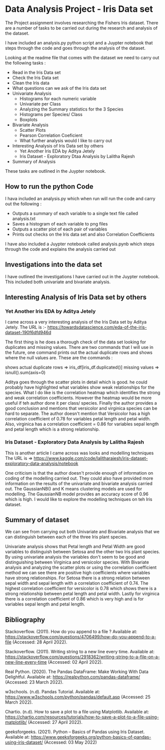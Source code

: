 # Data Analysis Project - Iris Data set

The Project assignment involves researching the Fishers Iris dataset. 
There are a number of tasks to be carried out during the research and analysis of the dataset. 

I have included an analysis.py python script and a Juypter notebook that steps through the code and goes through the analysis of the dataset.

Looking at the readme file that comes with the dataset we need to carry out the following tasks :

* Read in the Iris Data set
* Check the Iris Data set
* Clean the Iris data
* What questions can we ask of the Iris data set
* Univariate Analysis
  * Histograms for each numeric variable
  * Univariate per Class
  * Analyzing the Summary statistics for the 3 Species
  * Histograms per Species/ Class
  * Boxplots
* Bivariate Analysis
  * Scatter Plots
  * Pearson Correlation Coeficient 
  * What further analysis would I like to carry out
* Interesting Analysis of Iris Data set by others
  * Yet Another Iris EDA by Aditya Jetely
  * Iris Dataset - Exploratory Dtaa Analysis by Lalitha Rajesh
* Summary of Analysis

These tasks are outlined in the Juypter notebook.

## How to run the python Code
I hava included an analysis.py which when run will run the code and carry out the following :

* Outputs a summary of each variable to a single text file called analysis.txt
* Saves a histogram of each variable to png files
* Outputs a scatter plot of each pair of variables
* Prints out checks on the Iris data set and also Correlation Coefficients

I have also included a Juypter notebook called analysis.pynb which steps through the code and explains the analysis carried out

## Investigations into the data set 
I have outlined the investigations I have carried out in the Juypter notebook.
This included both univariate and bivariate analysis.

## Interesting Analysis of Iris Data set by others

### Yet Another Iris EDA by Aditya Jetely
I came across a very interesting analysis of the Iris Data set by Aditya Jetely.
The URL is :- https://towardsdatascience.com/eda-of-the-iris-dataset-190f6dfd946d

The first thing is he does a thorough check of the data set looking for duplicates and missing values.
There are two commands that I will use in the future, one command prints out the actual duplicate rows and 
shows where the null values are. These are the commands :

shows actual duplicate rows => iris_df[iris_df.duplicated()]
missing values => isnull().sum(axis=0)

Aditya goes through the scatter plots in detail which is good. he could probably have highlighted what variables 
show weak relationships for the species. What I do like is the correlation heatmap which identifies the strong and
weak correlation coefficients. However the heatmap would be more useful if teh author done it per class/ species.
Finally the author provides a good conclusion and mentions that versicolor and virginica species can be hard to separate.
The author doesn't mention that Versicolor has a high correlation coefficient of 0.78 for variables petal length and petal width.
Also, virginica has a correlation coefficient = 0.86 for variables sepal length and petal length which is a strong relationship.

### Iris Dataset - Exploratory Data Analysis by Lalitha Rajesh
This is another article I came across was looks and modelling techniques
The URL is => https://www.kaggle.com/code/lalitharajesh/iris-dataset-exploratory-data-analysis/notebook

One criticism is that the author doesn't provide enough of information on coding of the modelling carried out.
They could also have provided more information on the results of the univariate and bivariate analysis carried out.
The GaussianNB() and K means clustering models are used for modelling. The GaussianNB model provides an accuracy score of 0.96
which is high. I would like to explore the modelling techniques on teh Iris dataset. 



## Summary of dataset
We can see from carrying out both Univariate and Bivariate analysis that we can distinguish between each of the three Iris plant species. 

Univariate analysis shows that Petal length and Petal Width are good variables to distinguish between Setosa and the other two Iris plant species. By using univariate analysis the variables don't seem to be good and distinguishing between Virginica and versicolor species.
With Bivariate analysis and analyzing the scatter plots or using the correlation coefficient method we can see there are positive high coefficients where variables have strong relationships. For Setosa there is a strong relation between sepal width and sepal length with a correlation coefficient of 0.74. The highest correlation coefficient for versicolor is 0.78 which shows there is a strong relationship between petal length and petal width. Lastly for virginica there is a correlation coefficient of 0.86 which is very high and is for variables sepal length and petal length. 

## Bibliography
Stackoverflow. (2011). How do you append to a file ? Available at: https://stackoverflow.com/questions/4706499/how-do-you-append-to-a-file (Accessed: 28 April 2022). 

Stackoverflow. (2011). Writing string to a new line every time. Available at: https://stackoverflow.com/questions/2918362/writing-string-to-a-file-on-a-new-line-every-time
(Accessed: 02 April 2022).

Real Python. (2020). The Pandas DataFrame: Make Working With Data Delightful. Available at: https://realpython.com/pandas-dataframe/
(Accessed: 23 March 2022).

w3schools. (n.d). Pandas Tutorial. Available at: https://www.w3schools.com/python/pandas/default.asp
(Accessed: 25 March 2022).

Chartio. (n.d). How to save a plot to a file using Matplotlib. Available at: https://chartio.com/resources/tutorials/how-to-save-a-plot-to-a-file-using-matplotlib/
(Accessed: 27 April 2022).

geeksforgeeks. (2021). Python – Basics of Pandas using Iris Dataset. Available at: https://www.geeksforgeeks.org/python-basics-of-pandas-using-iris-dataset/
(Accessed: 03 May 2022)